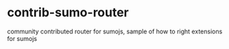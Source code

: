 contrib-sumo-router
===================

community contributed router for sumojs, sample of how to right extensions for sumojs
